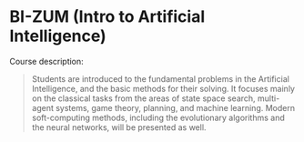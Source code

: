  # BI-ZUM (Intro to Artificial Intelligence)

Course description:
> Students are introduced to the fundamental problems in the Artificial Intelligence, and the basic methods for their solving. It focuses mainly on the classical tasks from the areas of state space search, multi-agent systems, game theory, planning, and machine learning. Modern soft-computing methods, including the evolutionary algorithms and the neural networks, will be presented as well. 
